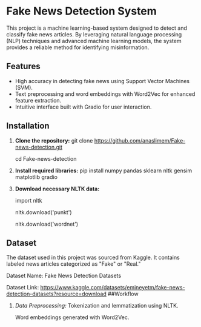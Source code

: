 # Fake News Detection System

This project is a machine learning-based system designed to detect and classify fake news articles. By leveraging natural language processing (NLP) techniques and advanced machine learning models, the system provides a reliable method for identifying misinformation.

## Features
- High accuracy in detecting fake news using Support Vector Machines (SVM).
- Text preprocessing and word embeddings with Word2Vec for enhanced feature extraction.
- Intuitive interface built with Gradio for user interaction.

## Installation

1. **Clone the repository:**
   git clone https://github.com/anaslimem/Fake-news-detection.git
   
   cd Fake-news-detection
   
3. **Install required libraries:**
   pip install numpy pandas sklearn nltk gensim matplotlib gradio
   
4. **Download necessary NLTK data:**

      import nltk
   
    nltk.download('punkt')
   
    nltk.download('wordnet')
## Dataset

The dataset used in this project was sourced from Kaggle. It contains labeled news articles categorized as "Fake" or "Real."

Dataset Name: Fake News Detection Datasets 

Dataset Link: https://www.kaggle.com/datasets/emineyetm/fake-news-detection-datasets?resource=download
##Workflow
1. *Data Preprocessing:*
   Tokenization and lemmatization using NLTK.
   
   Word embeddings generated with Word2Vec.

   
